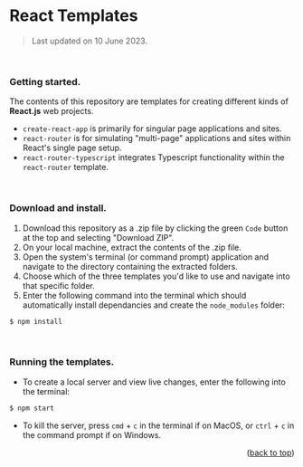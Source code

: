 # React Templates
> Last updated on 10 June 2023.

<br>

### Getting started.

The contents of this repository are templates for creating different kinds of **React.js** web projects.

* `create-react-app` is primarily for singular page applications and sites.
* `react-router` is for simulating "multi-page" applications and sites within React's single page setup.
* `react-router-typescript` integrates Typescript functionality within the `react-router` template.

<br>


### Download and install.

1. Download this repository as a .zip file by clicking the green `Code` button at the top and selecting "Download ZIP". 
2. On your local machine, extract the contents of the .zip file.
3. Open the system's terminal (or command prompt) application and navigate to the directory containing the extracted folders.
4. Choose which of the three templates you'd like to use and navigate into that specific folder.
5. Enter the following command into the terminal which should automatically install dependancies and create the `node_modules` folder:
```bash
$ npm install
```

<br>

### Running the templates.
* To create a local server and view live changes, enter the following into the terminal:
```bash
$ npm start
```
* To kill the server, press `cmd` + `c` in the terminal if on MacOS, or `ctrl` + `c` in the command prompt if on Windows.

<p align="right">(<a href="#react-templates">back to top</a>)</p>